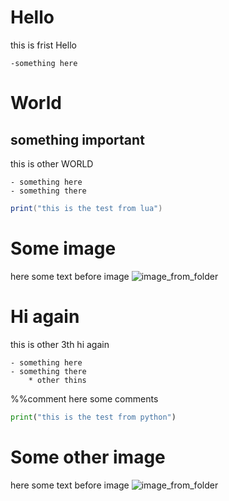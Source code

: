 # Hello

this is frist Hello

    -something here

# World

## something important

this is other WORLD

    - something here
    - something there

```lua
print("this is the test from lua")
```

# Some image

here some text before image
![image_from_folder](/Users/jmontana/.config/nvim/plugins/presentations/testing.png)

# Hi again

this is other 3th hi again

<!-- stop -->

    - something here
    - something there
        * other thins

%%comment here some comments

```python
print("this is the test from python")
```

# Some other image

here some text before image
![image_from_folder](/Users/jmontana/.config/nvim/plugins/presentations/testing.png)

